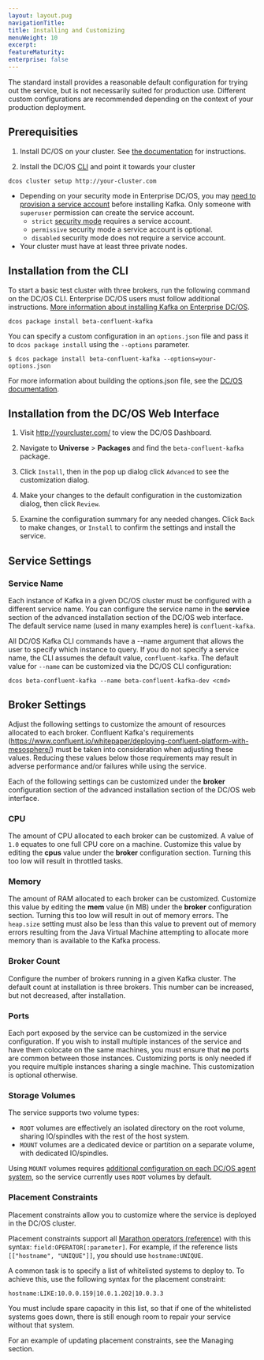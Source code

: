 ```yaml
---
layout: layout.pug
navigationTitle: 
title: Installing and Customizing
menuWeight: 10
excerpt:
featureMaturity:
enterprise: false
---
```


The standard install provides a reasonable default configuration for trying out the service, but is not necessarily suited for production use. Different custom configurations are recommended depending on the context of your production deployment.

## Prerequisities

1. Install DC/OS on your cluster. See [the documentation](https://docs.mesosphere.com/latest/administration/installing/) for instructions.

1. Install the DC/OS [CLI](https://dcos.io/docs/1.10/cli/install/) and point it towards your cluster

```
dcos cluster setup http://your-cluster.com
```

- Depending on your security mode in Enterprise DC/OS, you may [need to provision a service account](/1.10/administration/id-and-access-mgt/service-auth/kafka-auth/) before installing Kafka. Only someone with `superuser` permission can create the service account.
	- `strict` [security mode](https://docs.mesosphere.com/1.10/administration/installing/custom/configuration-parameters/#security) requires a service account.
	- `permissive` security mode a service account is optional.
	- `disabled` security mode does not require a service account.
- Your cluster must have at least three private nodes.

## Installation from the CLI

To start a basic test cluster with three brokers, run the following command on the DC/OS CLI. Enterprise DC/OS users must follow additional instructions. [More information about installing Kafka on Enterprise DC/OS](https://github.com/mesosphere/dcos-commons/blob/master/frameworks/kafka/docs/install-and-customize.md#install-enterprise).

```
dcos package install beta-confluent-kafka
```

You can specify a custom configuration in an `options.json` file and pass it to `dcos package install` using the `--options` parameter.

```
$ dcos package install beta-confluent-kafka --options=your-options.json
```

For more information about building the options.json file, see the [DC/OS documentation](https://docs.mesosphere.com/latest/usage/managing-services/config-universe-service/).

## Installation from the DC/OS Web Interface

1. Visit http://yourcluster.com/ to view the DC/OS Dashboard.

1. Navigate to **Universe** > **Packages** and find the `beta-confluent-kafka` package.

1. Click `Install`, then in the pop up dialog click `Advanced` to see the customization dialog.

1. Make your changes to the default configuration in the customization dialog, then click `Review`.

1. Examine the configuration summary for any needed changes. Click `Back` to make changes, or `Install` to confirm the settings and install the service.

## Service Settings

### Service Name

Each instance of Kafka in a given DC/OS cluster must be configured with a different service name. You can configure the service name in the **service** section of the advanced installation section of the DC/OS web interface. The default service name (used in many examples here) is `confluent-kafka`.

All DC/OS Kafka CLI commands have a --name argument that allows the user to specify which instance to query. If you do not specify a service name, the CLI assumes the default value, `confluent-kafka`. The default value for `--name` can be customized via the DC/OS CLI configuration:
```
dcos beta-confluent-kafka --name beta-confluent-kafka-dev <cmd>
```

## Broker Settings

Adjust the following settings to customize the amount of resources allocated to each broker. Confluent Kafka's requirements (https://www.confluent.io/whitepaper/deploying-confluent-platform-with-mesosphere/) must be taken into consideration when adjusting these values. Reducing these values below those requirements may result in adverse performance and/or failures while using the service.

Each of the following settings can be customized under the **broker** configuration section of the advanced installation section of the DC/OS web interface.


### CPU

The amount of CPU allocated to each broker can be customized. A value of `1.0` equates to one full CPU core on a machine. Customize this value by editing the **cpus** value under the **broker** configuration section. Turning this too low will result in throttled tasks.

### Memory

The amount of RAM allocated to each broker can be customized. Customize this value by editing the **mem** value (in MB) under the **broker** configuration section. Turning this too low will result in out of memory errors. The `heap.size` setting must also be less than this value to prevent out of memory errors resulting from the Java Virtual Machine attempting to allocate more memory than is available to the Kafka process.

### Broker Count

Configure the number of brokers running in a given Kafka cluster. The default count at installation is three brokers. This number can be increased, but not decreased, after installation.

### Ports

Each port exposed by the service can be customized in the service configuration. If you wish to install multiple instances of the service and have them colocate on the same machines, you must ensure that **no** ports are common between those instances. Customizing ports is only needed if you require multiple instances sharing a single machine. This customization is optional otherwise.

### Storage Volumes

The service supports two volume types:
- `ROOT` volumes are effectively an isolated directory on the root volume, sharing IO/spindles with the rest of the host system.
- `MOUNT` volumes are a dedicated device or partition on a separate volume, with dedicated IO/spindles.

Using `MOUNT` volumes requires [additional configuration on each DC/OS agent system](https://docs.mesosphere.com/1.10/administration/storage/mount-disk-resources/), so the service currently uses `ROOT` volumes by default.

### Placement Constraints

Placement constraints allow you to customize where the service is deployed in the DC/OS cluster.

Placement constraints support all [Marathon operators (reference)](http://mesosphere.github.io/marathon/docs/constraints.html) with this syntax: `field:OPERATOR[:parameter]`. For example, if the reference lists `[["hostname", "UNIQUE"]]`, you should  use `hostname:UNIQUE`.

A common task is to specify a list of whitelisted systems to deploy to. To achieve this, use the following syntax for the placement constraint:
```
hostname:LIKE:10.0.0.159|10.0.1.202|10.0.3.3
```

You must include spare capacity in this list, so that if one of the whitelisted systems goes down, there is still enough room to repair your service without that system.

For an example of updating placement constraints, see the Managing section.
